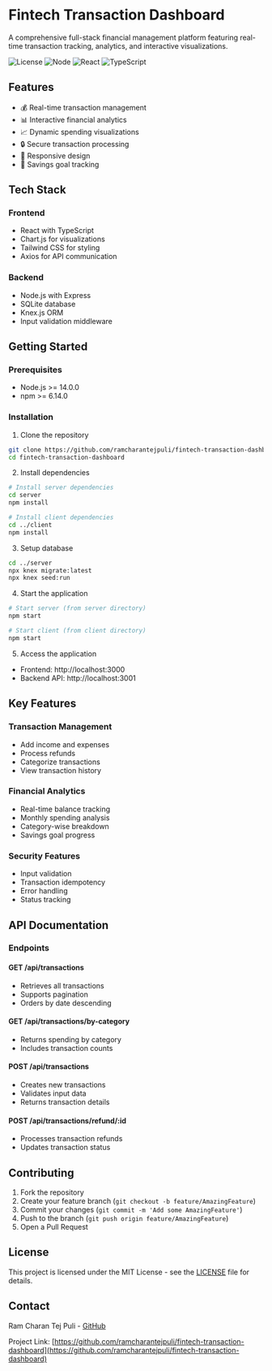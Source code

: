 # Fintech Transaction Dashboard

A comprehensive full-stack financial management platform featuring real-time transaction tracking, analytics, and interactive visualizations.

![License](https://img.shields.io/badge/license-MIT-blue.svg)
![Node](https://img.shields.io/badge/node-%3E%3D%2014.0.0-green.svg)
![React](https://img.shields.io/badge/react-%5E18.0.0-blue.svg)
![TypeScript](https://img.shields.io/badge/typescript-%5E4.9.0-blue.svg)

## Features

- 💰 Real-time transaction management
- 📊 Interactive financial analytics
- 📈 Dynamic spending visualizations
- 🔒 Secure transaction processing
- 📱 Responsive design
- 🎯 Savings goal tracking

## Tech Stack

### Frontend
- React with TypeScript
- Chart.js for visualizations
- Tailwind CSS for styling
- Axios for API communication

### Backend
- Node.js with Express
- SQLite database
- Knex.js ORM
- Input validation middleware

## Getting Started

### Prerequisites
- Node.js >= 14.0.0
- npm >= 6.14.0

### Installation

1. Clone the repository
```bash
git clone https://github.com/ramcharantejpuli/fintech-transaction-dashboard.git
cd fintech-transaction-dashboard
```

2. Install dependencies
```bash
# Install server dependencies
cd server
npm install

# Install client dependencies
cd ../client
npm install
```

3. Setup database
```bash
cd ../server
npx knex migrate:latest
npx knex seed:run
```

4. Start the application
```bash
# Start server (from server directory)
npm start

# Start client (from client directory)
npm start
```

5. Access the application
- Frontend: http://localhost:3000
- Backend API: http://localhost:3001

## Key Features

### Transaction Management
- Add income and expenses
- Process refunds
- Categorize transactions
- View transaction history

### Financial Analytics
- Real-time balance tracking
- Monthly spending analysis
- Category-wise breakdown
- Savings goal progress

### Security Features
- Input validation
- Transaction idempotency
- Error handling
- Status tracking

## API Documentation

### Endpoints

#### GET /api/transactions
- Retrieves all transactions
- Supports pagination
- Orders by date descending

#### GET /api/transactions/by-category
- Returns spending by category
- Includes transaction counts

#### POST /api/transactions
- Creates new transactions
- Validates input data
- Returns transaction details

#### POST /api/transactions/refund/:id
- Processes transaction refunds
- Updates transaction status

## Contributing

1. Fork the repository
2. Create your feature branch (`git checkout -b feature/AmazingFeature`)
3. Commit your changes (`git commit -m 'Add some AmazingFeature'`)
4. Push to the branch (`git push origin feature/AmazingFeature`)
5. Open a Pull Request

## License

This project is licensed under the MIT License - see the [LICENSE](LICENSE) file for details.

## Contact

Ram Charan Tej Puli - [GitHub](https://github.com/ramcharantejpuli)

Project Link: [https://github.com/ramcharantejpuli/fintech-transaction-dashboard](https://github.com/ramcharantejpuli/fintech-transaction-dashboard)
